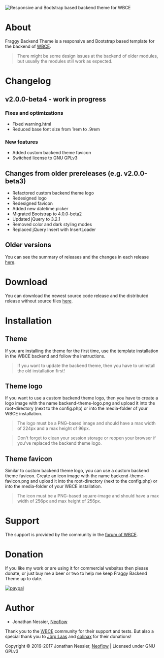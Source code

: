 ![Responsive and Bootstrap based backend theme for WBCE](https://github.com/Neoflow/Fraggy-Backend-Theme/blob/v2.0.0/images/example-2.0.0.png "Responsive and Bootstrap based backend theme for WBCE")

# About

Fraggy Backend Theme is a responsive and Bootstrap based template for the backend of [WBCE](http://wbce.org).

> There might be some design issues at the backend of older modules, but usually the modules still work as expected.

# Changelog

## v2.0.0-beta4 - work in progress

### Fixes and optimizations
 * Fixed warning.html
 * Reduced base font size from 1rem to .9rem

### New features
 * Added custom backend theme favicon
 * Switched license to GNU GPLv3

## Changes from older prereleases (e.g. v2.0.0-beta3)

 * Refactored custom backend theme logo
 * Redesigned logo
 * Redesigned favicon
 * Added new datetime picker
 * Migrated Bootstrap to 4.0.0-beta2
 * Updated jQuery to 3.2.1
 * Removed color and dark styling modes
 * Replaced jQuery Insert with InsertLoader

## Older versions

You can see the summary of releases and the changes in each release [here](https://github.com/rjgamer/Fraggy-Backend-Theme/releases).

# Download

You can download the newest source code release and the distributed release without source files [here](https://github.com/rjgamer/Fraggy-Backend-Theme/releases).

# Installation

## Theme

If you are installing the theme for the first time, use the template installation in the WBCE backend and follow the instructions.

> If you want to update the backend theme, then you have to uninstall the old installation first!

## Theme logo

If you want to use a custom backend theme logo, then you have to create a logo image with the name backend-theme-logo.png and upload it into the root-directory (next to the config.php) or into the media-folder of your WBCE installation.

> The logo must be a PNG-based image and should have a max width of 224px and a max height of 96px.

> Don't forget to clean your session storage or reopen your browser if you've replaced the backend theme logo.

## Theme favicon

Similar to custom backend theme logo, you can use a custom backend theme favicon. Create an icon image with the name backend-theme-favicon.png and upload it into the root-directory (next to the config.php) or into the media-folder of your WBCE installation.

> The icon must be a PNG-based square-image and should have a max width of 256px and max height of 256px.

# Support

The support is provided by the community in the [forum of WBCE](https://forum.wbce.org).

# Donation

If you like my work or are using it for commercial websites then please donate, or just buy me a beer or two to help me keep Fraggy Backend Theme up to date.

[![paypal](https://www.paypalobjects.com/en_US/i/btn/btn_donateCC_LG.gif)](https://www.paypal.me/JonathanNessier)

# Author

* Jonathan Nessier, [Neoflow](https://www.neoflow.ch)

Thank you to the [WBCE](http://wbce.org) community for their support and tests. But also a special thank you to [Jörg Laas](https://www.jlhd.com/) and [colinax](https://forum.wbce.org/profile.php?id=160) for their donations!

Copyright © 2016-2017 Jonathan Nessier, [Neoflow](https://www.neoflow.ch) | Licensed under GNU GPLv3
